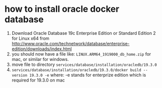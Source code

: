 # how to install oracle docker database

1. Download Oracle Database 19c Enterprise Edition or Standard Edition 2 for Linux x64 from http://www.oracle.com/technetwork/database/enterprise-edition/downloads/index.html
2. you should now have a file like: `LINUX.ARM64_1919000_db_home.zip` for mac, or similar for windows.
3. move file to directory `services/database/installation/oracledb/19.3.0`
6. `services/database/installation/oracledb/19.3.0/docker build --version 19.3.0 -e`
where:
    -e stands for enterprize edition which is required for 19.3.0 on mac